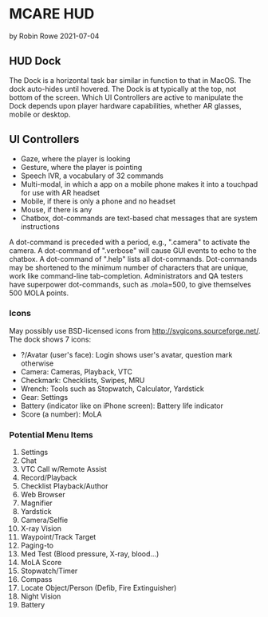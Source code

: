 # MCARE HUD

by Robin Rowe 2021-07-04

## HUD Dock

The Dock is a horizontal task bar similar in function to that in MacOS. The dock auto-hides until hovered. The Dock is at typically at the top, not bottom of the screen. Which UI Controllers are active to manipulate the Dock depends upon player hardware capabilities, whether AR glasses, mobile or desktop. 

## UI Controllers

* Gaze, where the player is looking
* Gesture, where the player is pointing
* Speech IVR, a vocabulary of 32 commands
* Multi-modal, in which a app on a mobile phone makes it into a touchpad for use with AR headset
* Mobile, if there is only a phone and no headset
* Mouse, if there is any
* Chatbox, dot-commands are text-based chat messages that are system instructions

A dot-command is preceded with a period, e.g., ".camera" to activate the camera. A dot-command of ".verbose" will cause GUI events to echo to the chatbox. A dot-command of ".help" lists all dot-commands. Dot-commands may be shortened to the minimum number of characters that are unique, work like command-line tab-completion. Administrators and QA testers have superpower dot-commands, such as .mola=500, to give themselves 500 MOLA points.

### Icons

May possibly use BSD-licensed icons from http://svgicons.sourceforge.net/. The dock shows 7 icons:

* ?/Avatar (user's face): Login shows user's avatar, question mark otherwise 
* Camera: Cameras, Playback, VTC
* Checkmark: Checklists, Swipes, MRU
* Wrench: Tools such as Stopwatch, Calculator, Yardstick
* Gear: Settings
* Battery (indicator like on iPhone screen): Battery life indicator
* Score (a number): MoLA

### Potential Menu Items

1. Settings
1. Chat
1. VTC Call w/Remote Assist
1. Record/Playback
1. Checklist Playback/Author
1. Web Browser
1. Magnifier
1. Yardstick
1. Camera/Selfie
1. X-ray Vision
1. Waypoint/Track Target
1. Paging-to
1. Med Test (Blood pressure, X-ray, blood...)
1. MoLA Score
1. Stopwatch/Timer
1. Compass
1. Locate Object/Person (Defib, Fire Extinguisher)
1. Night Vision
1. Battery
